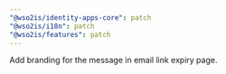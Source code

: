 ```yaml
---
"@wso2is/identity-apps-core": patch
"@wso2is/i18n": patch
"@wso2is/features": patch
---
```


Add branding for the message in email link expiry page.
